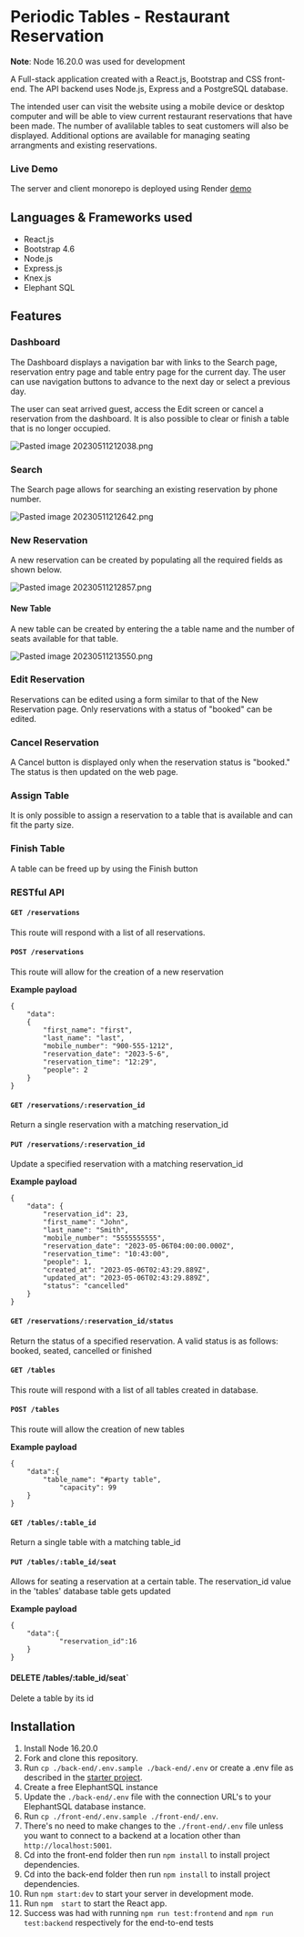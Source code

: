 # Periodic Tables - Restaurant Reservation

**Note**: Node 16.20.0 was used for development

A Full-stack application created with a React.js, Bootstrap and CSS front-end. The API backend uses Node.js, Express and a PostgreSQL database. 

The intended user can visit the website using a mobile device or desktop computer and will be able to view current restaurant reservations that have been made. The number of avalilable tables to seat customers will also be displayed. Additional options are available for managing seating arrangments and existing reservations.


### Live Demo

The  server and client monorepo is deployed using Render  [demo](https://restaurant-reservation-p6rc.onrender.com/)


## Languages & Frameworks used

- React.js
- Bootstrap 4.6
- Node.js
- Express.js
- Knex.js
- Elephant SQL

## Features

### Dashboard
The Dashboard displays a navigation  bar with links to the Search page, reservation entry page and table entry page for the current day. The user can use navigation buttons to advance to the next day or select a previous day.

The user can seat arrived guest, access the Edit screen or cancel a reservation from the dashboard. It is also possible to clear or finish a table that is no longer occupied.


![Pasted image 20230511212038.png](https://github.com/ksarfodev/final-restaurant-reservation/blob/main/screenshots/Pasted%20image%2020230511212038.png)

### Search
The Search page allows for searching an existing reservation by phone number. 

![Pasted image 20230511212642.png](https://github.com/ksarfodev/final-restaurant-reservation/blob/main/screenshots/Pasted%20image%2020230511212642.png)


### New Reservation
A new reservation can be created by  populating all the required fields as shown below. 

![Pasted image 20230511212857.png](https://github.com/ksarfodev/final-restaurant-reservation/blob/main/screenshots/Pasted%20image%2020230511212857.png)

#### New Table
A new table can be created by entering the a table name and the number of seats available for that table.

![Pasted image 20230511213550.png](https://github.com/ksarfodev/final-restaurant-reservation/blob/main/screenshots/Pasted%20image%2020230511213550.png)



### Edit Reservation
Reservations can be edited using a form similar to that of the New Reservation page. Only reservations with a status of "booked" can be edited.

### Cancel  Reservation
A Cancel button is displayed only when the reservation status is "booked." The status is then updated on the web page. 

### Assign Table

It is only possible to assign a reservation to a table that is available and can fit the party size.

### Finish Table
A table can be freed up by using the Finish button



### RESTful API 

#### `GET /reservations`
This route will respond with a list of all reservations.


#### `POST /reservations`
This route will allow for the creation of a new reservation

**Example payload**
```
{
    "data":
    {
        "first_name": "first",
        "last_name": "last",
        "mobile_number": "900-555-1212",
        "reservation_date": "2023-5-6",
        "reservation_time": "12:29",
        "people": 2
    }
}
```


#### `GET /reservations/:reservation_id`
Return a single reservation with a matching reservation_id


#### `PUT /reservations/:reservation_id`
Update a specified reservation with a matching reservation_id

**Example payload**
```
{
    "data": {
        "reservation_id": 23,
        "first_name": "John",
        "last_name": "Smith",
        "mobile_number": "5555555555",
        "reservation_date": "2023-05-06T04:00:00.000Z",
        "reservation_time": "10:43:00",
        "people": 1,
        "created_at": "2023-05-06T02:43:29.889Z",
        "updated_at": "2023-05-06T02:43:29.889Z",
        "status": "cancelled"
    }
}
```

#### `GET /reservations/:reservation_id/status`
Return the status of a specified reservation. A valid status is as follows: booked, seated, cancelled or finished

#### `GET /tables`
This route will respond with a list of all tables created in database.


#### `POST /tables`
This route will allow the creation of new tables

**Example payload**
```
{
    "data":{
	    "table_name": "#party table",
            "capacity": 99
    }
}
```

#### `GET /tables/:table_id`
Return a single table with a matching table_id

#### `PUT /tables/:table_id/seat`
Allows for seating a reservation at a certain table. The reservation_id value in the 'tables' database table gets updated

**Example payload**
```
{
    "data":{
            "reservation_id":16
    }
}
```


#### DELETE /tables/:table_id/seat`
Delete a table by its id

## Installation

1. Install Node 16.20.0
2. Fork and clone this repository.
3. Run `cp ./back-end/.env.sample ./back-end/.env` or create a .env file as described in the [starter project](https://github.com/Thinkful-Ed/starter-restaurant-reservation).
4. Create a free ElephantSQL instance
5. Update the `./back-end/.env` file with the connection URL's to your ElephantSQL database instance.
6. Run `cp ./front-end/.env.sample ./front-end/.env`.
7. There's no need to make changes to the `./front-end/.env` file unless you want to connect to a backend at a location other than `http://localhost:5001`.
8. Cd into the front-end folder then run `npm install` to install project dependencies.
9. Cd into the back-end folder then run `npm install` to install project dependencies.
10. Run `npm start:dev` to start your server in development mode.
11. Run `npm  start` to start the React app.
12. Success was had with running `npm run test:frontend` and `npm run test:backend` respectively for the end-to-end tests




